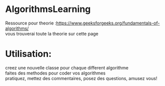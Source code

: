 # AlgorithmsLearning  
Ressource pour theorie :https://www.geeksforgeeks.org/fundamentals-of-algorithms/  
vous trouverai toute la theorie sur cette page  

# Utilisation:  
creez une nouvelle classe pour chaque different algorithme  
faites des methodes pour coder vos algorithmes  
pratiquez, mettez des commentaires, posez des questions, amusez vous!
